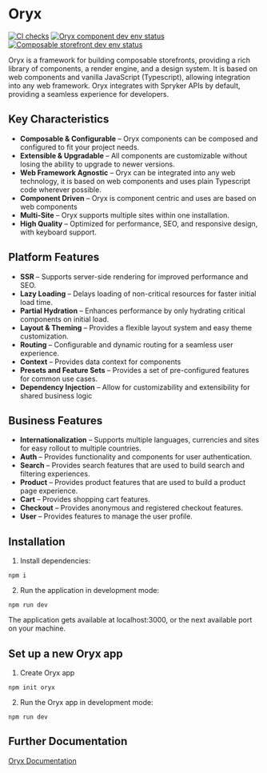 # Oryx

[![CI checks](https://github.com/spryker/oryx/actions/workflows/test.yml/badge.svg)](https://github.com/spryker/oryx/actions/workflows/test.yml)
[![Oryx component dev env status](https://api.netlify.com/api/v1/badges/983ba7e1-0787-4036-a333-b1e01ef10fea/deploy-status)](https://app.netlify.com/sites/dev-oryx-components/deploys)
[![Composable storefront dev env status](https://api.netlify.com/api/v1/badges/873ecabe-76b0-4493-af27-a0d150844cae/deploy-status)](https://app.netlify.com/sites/dev-composable-storefront/deploys)

Oryx is a framework for building composable storefronts, providing a rich library of components, a render engine, and a design system. It is based on web components and vanilla JavaScript (Typescript), allowing integration into any web framework. Oryx integrates with Spryker APIs by default, providing a seamless experience for developers.

## Key Characteristics

- **Composable & Configurable** – Oryx components can be composed and configured to fit your project needs.
- **Extensible & Upgradable** – All components are customizable without losing the ability to upgrade to newer versions.
- **Web Framework Agnostic** – Oryx can be integrated into any web technology, it is based on web components and uses plain Typescript code wherever possible.
- **Component Driven** – Oryx is component centric and uses are based on web components
- **Multi-Site** – Oryx supports multiple sites within one installation.
- **High Quality** – Optimized for performance, SEO, and responsive design, with keyboard support.

## Platform Features

- **SSR** – Supports server-side rendering for improved performance and SEO.
- **Lazy Loading** – Delays loading of non-critical resources for faster initial load time.
- **Partial Hydration** – Enhances performance by only hydrating critical components on initial load.
- **Layout & Theming** – Provides a flexible layout system and easy theme customization.
- **Routing** – Configurable and dynamic routing for a seamless user experience.
- **Context** – Provides data context for components
- **Presets and Feature Sets** – Provides a set of pre-configured features for common use cases.
- **Dependency Injection** – Allow for customizability and extensibility for shared business logic

## Business Features

- **Internationalization** – Supports multiple languages, currencies and sites for easy rollout to multiple countries.
- **Auth** – Provides functionality and components for user authentication.
- **Search** – Provides search features that are used to build search and filtering experiences.
- **Product** – Provides product features that are used to build a product page experience.
- **Cart** – Provides shopping cart features.
- **Checkout** – Provides anonymous and registered checkout features.
- **User** – Provides features to manage the user profile.

## Installation

1. Install dependencies:

`npm i`

2. Run the application in development mode:

`npm run dev`

The application gets available at localhost:3000, or the next available port on your machine.

## Set up a new Oryx app

1. Create Oryx app

`npm init oryx`

2.  Run the Oryx app in development mode:

`npm run dev`

## Further Documentation

[Oryx Documentation](https://docs.spryker.com/docs/scos/dev/front-end-development/202311.0/oryx/oryx.html)
